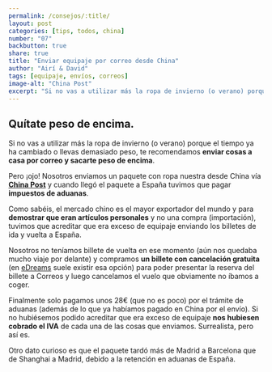 ```yaml
---
permalink: /consejos/:title/
layout: post
categories: [tips, todos, china]
number: "07"
backbutton: true
share: true
title: "Enviar equipaje por correo desde China"
author: "Airí & David"
tags: [equipaje, envíos, correos]
image-alt: "China Post"
excerpt: "Si no vas a utilizar más la ropa de invierno (o verano) porque el tiempo ya ha cambiado o llevas demasiado peso, te recomendamos enviar cosas a casa por correo y sacarte peso de encima. Pero ¡ojo!..."
---
```


## Quítate peso de encima.

Si no vas a utilizar más la ropa de invierno (o verano) porque el tiempo ya ha cambiado o llevas demasiado peso, te recomendamos **enviar cosas a casa por correo y sacarte peso de encima**.

Pero ¡ojo! Nosotros enviamos un paquete con ropa nuestra desde China vía [**China Post**][ref1] y cuando llegó el paquete a España tuvimos que pagar **impuestos de aduanas**. 

Como sabéis, el mercado chino es el mayor exportador del mundo y para **demostrar que eran artículos personales** y no una compra (importación), tuvimos que acreditar que era exceso de equipaje enviando los billetes de ida y vuelta a España. 

Nosotros no teníamos billete de vuelta en ese momento (aún nos quedaba mucho viaje por delante) y compramos **un billete con cancelación gratuita** (en [eDreams][ref2] suele existir esa opción) para poder presentar la reserva del billete a Correos y luego cancelamos el vuelo que obviamente no íbamos a coger.

Finalmente solo pagamos unos 28€ (que no es poco) por el trámite de aduanas (además de lo que ya habíamos pagado en China por el envío). Si no hubiésemos podido acreditar que era exceso de equipaje **nos hubiesen cobrado el IVA** de cada una de las cosas que enviamos. Surrealista, pero así es.

Otro dato curioso es que el paquete tardó más de Madrid a Barcelona que de Shanghai a Madrid, debido a la retención en aduanas de España.


[ref1]: http://english.chinapost.com.cn/
[ref2]: https://www.edreams.es/


